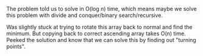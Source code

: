 The problem told us to solve in O(log n) time, which means maybe we solve this problem with divide and conquer/binary search/recursive.

Was slightly stuck at trying to rotate this array back to normal and find the minimum. But copying back to correct ascending array takes O(n) time. Peeked the solution and know that we can solve this by finding out "turning points".